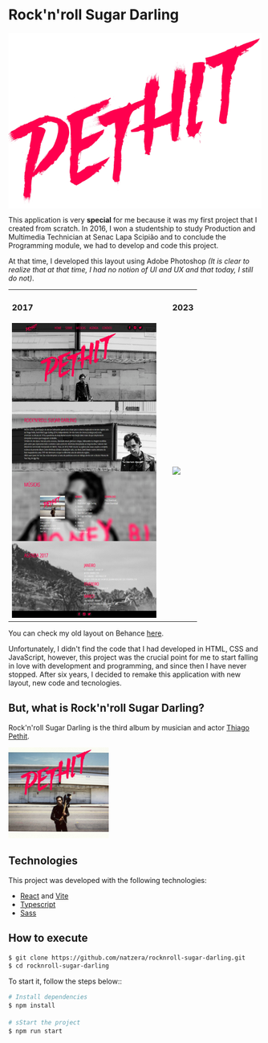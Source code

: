 # Rock'n'roll Sugar Darling
<p align="center">
  <img src="./public/../src/assets/logo-pethit.png" align="center" />
</p>

This application is very **special** for me because it was my first project that I created from scratch. In 2016, I won a studentship to study Production and Multimedia Technician at Senac Lapa Scipião and to conclude the Programming module, we had to develop and code this project.

At that time, I developed this layout using Adobe Photoshop *(It is clear to realize that at that time, I had no notion of UI and UX and that today, I still do not)*.

<table border="0">
  <tbody>
   <tr>
      <td>
        <h3>2017</h3>
      </td>
      <td>
        &nbsp;
      <td>
       <h3>2023</h3>
      </td>
    </tr>
    <tr>
      <td>
        <img src="./public/0f999978586015.5ca93be5a36ef.png" width="288" />
      </td>
      <td>
        &nbsp;
      <td>
        <img src="./public/screencapture.png" width="320" />
      </td>
    </tr>
  </tbody>
</table>



You can check my old layout on Behance [here](https://www.behance.net/gallery/78586015/SITE-THIAGO-PETHIT-2017). 

Unfortunately, I didn't find the code that I had developed in HTML, CSS and JavaScript, however, this project was the crucial point for me to start falling in love with development and programming, and since then I have never stopped. After six years, I decided to remake this application with new layout, new code and tecnologies. 


## But, what is Rock'n'roll Sugar Darling?
Rock'n'roll Sugar Darling is the third album by musician and actor [Thiago Pethit](https://pt.wikipedia.org/wiki/Thiago_Pethit).

<img src="./public/cd-thiago-pethit.jpg" width="200" />

## Technologies
This project was developed with the following technologies:
- [React](https://reactjs.org/) and [Vite](https://vitejs.dev)
- [Typescript](https://www.typescriptlang.org/)
- [Sass](https://sass-lang.com)

## How to execute


```bash
$ git clone https://github.com/natzera/rocknroll-sugar-darling.git
$ cd rocknroll-sugar-darling
```

To start it, follow the steps below::
```bash
# Install dependencies
$ npm install

# sStart the project
$ npm run start
```
